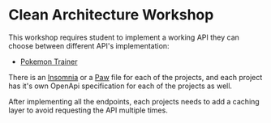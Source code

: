 # Clean Architecture Workshop

This workshop requires student to implement a working API they can choose between different API's implementation:
- [Pokemon Trainer](docs/pokemon/INSTRUCTIONS.md)

There is an [Insomnia](docs/Insomnia.json) or a [Paw](docs/Clean%20Architecture%20Workshop.paw) file for each of the 
projects, and each project has it's own OpenApi specification for each of the projects as well.

After implementing all the endpoints, each projects needs to add a caching layer to avoid requesting the API multiple times.
